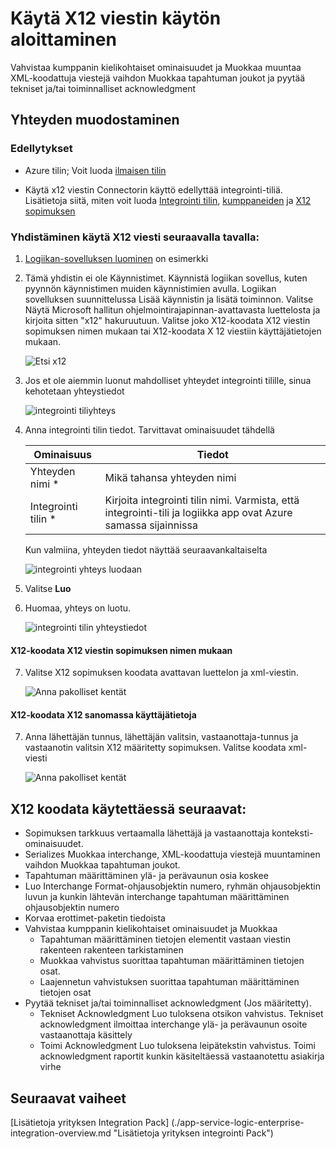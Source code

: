 <properties 
    pageTitle="Lisätietoja yrityksen integrointi Pack koodata X12 viestin Connctor | Microsoft Azure App palvelun | Microsoft Azure" 
    description="Opettele käyttämään kumppanien yrityksen Integration Pack ja logiikka-sovelluksissa" 
    services="logic-apps" 
    documentationCenter=".net,nodejs,java"
    authors="padmavc" 
    manager="erikre" 
    editor=""/>

<tags 
    ms.service="logic-apps" 
    ms.workload="integration" 
    ms.tgt_pltfrm="na" 
    ms.devlang="na" 
    ms.topic="article" 
    ms.date="08/15/2016" 
    ms.author="padmavc"/>

# <a name="get-started-with-encode-x12-message"></a>Käytä X12 viestin käytön aloittaminen

Vahvistaa kumppanin kielikohtaiset ominaisuudet ja Muokkaa muuntaa XML-koodattuja viestejä vaihdon Muokkaa tapahtuman joukot ja pyytää tekniset ja/tai toiminnalliset acknowledgment

## <a name="create-the-connection"></a>Yhteyden muodostaminen

### <a name="prerequisites"></a>Edellytykset

* Azure tilin; Voit luoda [ilmaisen tilin](https://azure.microsoft.com/free)

* Käytä x12 viestin Connectorin käyttö edellyttää integrointi-tiliä. Lisätietoja siitä, miten voit luoda [Integrointi tilin](./app-service-logic-enterprise-integration-create-integration-account.md), [kumppaneiden](./app-service-logic-enterprise-integration-partners.md) ja [X12 sopimuksen](./app-service-logic-enterprise-integration-x12.md)

### <a name="connect-to-encode-x12-message-using-the-following-steps"></a>Yhdistäminen käytä X12 viesti seuraavalla tavalla:

1. [Logiikan-sovelluksen luominen](./app-service-logic-create-a-logic-app.md) on esimerkki

2. Tämä yhdistin ei ole Käynnistimet. Käynnistä logiikan sovellus, kuten pyynnön käynnistimen muiden käynnistimien avulla.  Logiikan sovelluksen suunnittelussa Lisää käynnistin ja lisätä toiminnon.  Valitse Näytä Microsoft hallitun ohjelmointirajapinnan-avattavasta luettelosta ja kirjoita sitten "x12" hakuruutuun.  Valitse joko X12-koodata X12 viestin sopimuksen nimen mukaan tai X12-koodata X 12 viestiin käyttäjätietojen mukaan.  

    ![Etsi x12](./media/app-service-logic-enterprise-integration-x12connector/x12decodeimage1.png) 

3. Jos et ole aiemmin luonut mahdolliset yhteydet integrointi tilille, sinua kehotetaan yhteystiedot

    ![integrointi tiliyhteys](./media/app-service-logic-enterprise-integration-x12connector/x12encodeimage1.png) 


4. Anna integrointi tilin tiedot.  Tarvittavat ominaisuudet tähdellä

  	| Ominaisuus | Tiedot |
  	| -------- | ------- |
  	| Yhteyden nimi * | Mikä tahansa yhteyden nimi |
  	| Integrointi tilin * | Kirjoita integrointi tilin nimi. Varmista, että integrointi-tili ja logiikka app ovat Azure samassa sijainnissa |

    Kun valmiina, yhteyden tiedot näyttää seuraavankaltaiselta

    ![integrointi yhteys luodaan](./media/app-service-logic-enterprise-integration-x12connector/x12encodeimage2.png) 


5. Valitse **Luo**

6. Huomaa, yhteys on luotu.

    ![integrointi tilin yhteystiedot](./media/app-service-logic-enterprise-integration-x12connector/x12encodeimage3.png) 

#### <a name="x12---encode-x12-message-by-agreement-name"></a>X12-koodata X12 viestin sopimuksen nimen mukaan

7. Valitse X12 sopimuksen koodata avattavan luettelon ja xml-viestin.

    ![Anna pakolliset kentät](./media/app-service-logic-enterprise-integration-x12connector/x12encodeimage4.png) 

#### <a name="x12---encode-x12-message-by-identities"></a>X12-koodata X12 sanomassa käyttäjätietoja

7.  Anna lähettäjän tunnus, lähettäjän valitsin, vastaanottaja-tunnus ja vastaanotin valitsin X12 määritetty sopimuksen.  Valitse koodata xml-viesti

    ![Anna pakolliset kentät](./media/app-service-logic-enterprise-integration-x12connector/x12encodeimage5.png) 

## <a name="x12-encode-does-following"></a>X12 koodata käytettäessä seuraavat:

* Sopimuksen tarkkuus vertaamalla lähettäjä ja vastaanottaja konteksti-ominaisuudet.
* Serializes Muokkaa interchange, XML-koodattuja viestejä muuntaminen vaihdon Muokkaa tapahtuman joukot.
* Tapahtuman määrittäminen ylä- ja perävaunun osia koskee
* Luo Interchange Format-ohjausobjektin numero, ryhmän ohjausobjektin luvun ja kunkin lähtevän interchange tapahtuman määrittäminen ohjausobjektin numero
* Korvaa erottimet-paketin tiedoista
* Vahvistaa kumppanin kielikohtaiset ominaisuudet ja Muokkaa
    * Tapahtuman määrittäminen tietojen elementit vastaan viestin rakenteen rakenteen tarkistaminen
    * Muokkaa vahvistus suorittaa tapahtuman määrittäminen tietojen osat.
    * Laajennetun vahvistuksen suorittaa tapahtuman määrittäminen tietojen osat
* Pyytää tekniset ja/tai toiminnalliset acknowledgment (Jos määritetty).
    * Tekniset Acknowledgment Luo tuloksena otsikon vahvistus. Tekniset acknowledgment ilmoittaa interchange ylä- ja perävaunun osoite vastaanottaja käsittely
    * Toimi Acknowledgment Luo tuloksena leipätekstin vahvistus. Toimi acknowledgment raportit kunkin käsiteltäessä vastaanotettu asiakirja virhe

## <a name="next-steps"></a>Seuraavat vaiheet

[Lisätietoja yrityksen Integration Pack] (./app-service-logic-enterprise-integration-overview.md "Lisätietoja yrityksen integrointi Pack") 

